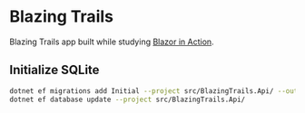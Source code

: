 # Blazing Trails

Blazing Trails app built while studying [Blazor in Action](https://www.manning.com/books/blazor-in-action).

## Initialize SQLite

```bash
dotnet ef migrations add Initial --project src/BlazingTrails.Api/ --output-dir Persistence/Data/Migrations
dotnet ef database update --project src/BlazingTrails.Api/
```
